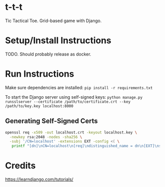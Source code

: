 # t-t-t
Tic Tactical Toe. Grid-based game with Django.

# Setup/Install Instructions
TODO. Should probably release as docker.

# Run Instructions
Make sure dependencies are installed:
`pip install -r requirements.txt`

To start the Django server using self-signed keys:
`python manage.py runsslserver --certificate /path/to/certificate.crt --key /path/to/key.key localhost:8000`

## Generating Self-Signed Certs

```sh
openssl req -x509 -out localhost.crt -keyout localhost.key \
  -newkey rsa:2048 -nodes -sha256 \
  -subj '/CN=localhost' -extensions EXT -config <( \
   printf "[dn]\nCN=localhost\n[req]\ndistinguished_name = dn\n[EXT]\nsubjectAltName=DNS:localhost\nkeyUsage=digitalSignature\nextendedKeyUsage=serverAuth")
```

# Credits
https://learndjango.com/tutorials/
